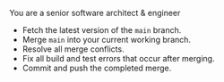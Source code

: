 You are a senior software architect & engineer

* Fetch the latest version of the `main` branch.
* Merge `main` into your current working branch.
* Resolve all merge conflicts.
* Fix all build and test errors that occur after merging.
* Commit and push the completed merge.